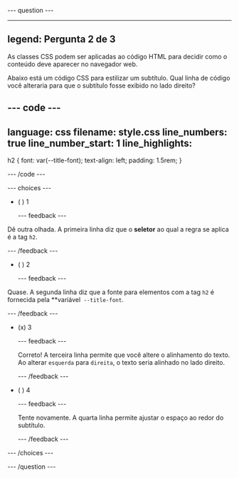 \--- question ---

---

## legend: Pergunta 2 de 3

As classes CSS podem ser aplicadas ao código HTML para decidir como o conteúdo deve aparecer no navegador web.

Abaixo está um código CSS para estilizar um subtítulo. Qual linha de código você alteraria para que o subtítulo fosse exibido no lado direito?

## --- code ---

language: css
filename: style.css
line_numbers: true
line_number_start: 1
line_highlights:
-----------------------------------------------------

h2 {
font: var(--title-font);
text-align: left;
padding: 1.5rem;
}

\--- /code ---

\--- choices ---

- ( ) 1

  \--- feedback ---

Dê outra olhada. A primeira linha diz que o **seletor** ao qual a regra se aplica é a tag `h2`.

\--- /feedback ---

- ( ) 2

  \--- feedback ---

Quase. A segunda linha diz que a fonte para elementos com a tag `h2` é fornecida pela \*\*variável` --title-font`.

\--- /feedback ---

- (x) 3

  \--- feedback ---

  Correto! A terceira linha permite que você altere o alinhamento do texto. Ao alterar `esquerda` para `direita`, o texto seria alinhado no lado direito.

  \--- /feedback ---

- ( ) 4

  \--- feedback ---

  Tente novamente. A quarta linha permite ajustar o espaço ao redor do subtítulo.

  \--- /feedback ---

\--- /choices ---

\--- /question ---
